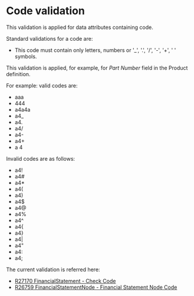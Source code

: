 # Code validation


This validation is applied for data attributes containing code.

Standard validations for a code are:

- This code must contain only letters, numbers or '_', '.', '/', '-', '+', ' ' symbols.

This validation is applied, for example, for *Part Number* field in the Product definition.

For example: valid codes are:

- aaa
- 444
- a4a4a
- a4_
- a4.
- a4/
- a4-
- a4+
- a 4

Invalid codes are as follows:

- a4!
- a4#
- a4*
- a4(
- a4)
- a4$
- a4@
- a4%
- a4^
- a4{
- a4}
- a4|
- a4"
- a4:
- a4;



The current validation is referred here:
- [R27170 FinancialStatement - Check Code](R27170.md)
- [R26759 FinancialStatementNode - Financial Statement Node Code](R26759.md)
